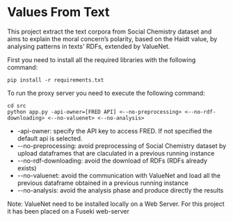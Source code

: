 <h1>Values From Text</h1>


This project extract the text corpora from Social Chemistry dataset and aims to explain the moral concern’s polarity, based on the Haidt value, by analysing patterns in texts' RDFs, extended by ValueNet.<br>


First you need to install all the required libraries with the following command:<br>
```console
pip install -r requirements.txt
```

To run the proxy server you need to execute the following command: <br>
```shell
cd src
python app.py -api-owner=[FRED API] <--no-preprocessing> <--no-rdf-downloading> <--no-valuenet> <--no-analysis>
```
<ul>
  <li>-api-owner: specify the API key to access FRED. If not specified the default api is selected.</li>
  <li>--no-preprocessing: avoid preprocessing of Social Chemistry dataset by upload dataframes that are claculated in a previous running instance</li>
  <li>--no-rdf-downloading: avoid the download of RDFs (RDFs already exists) </li>
  <li>--no-valuenet: avoid the communication with ValueNet and load all the previous dataframe obtained in a previous running instance</li>
  <li>--no-analysis: avoid the analysis phase and produce directly the results</li>
</ul>

Note: ValueNet need to be installed locally on a Web Server. For this project it has been placed on a Fuseki web-server